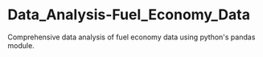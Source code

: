 # Data_Analysis-Fuel_Economy_Data
Comprehensive data analysis of fuel economy data using python's pandas module.
